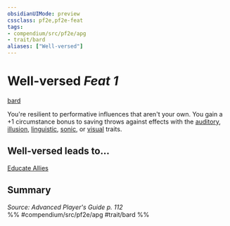 ```yaml
---
obsidianUIMode: preview
cssclass: pf2e,pf2e-feat
tags:
- compendium/src/pf2e/apg
- trait/bard
aliases: ["Well-versed"]
---
```

# Well-versed  *Feat 1*  
[bard](/rules/traits/bard.md)  


You're resilient to performative influences that aren't your own. You gain a +1 circumstance bonus to saving throws against effects with the [auditory](/rules/traits/auditory.md), [illusion](/rules/traits/illusion.md), [linguistic](/rules/traits/linguistic.md), [sonic](/rules/traits/sonic.md), or [visual](/rules/traits/visual.md) traits.

## Well-versed leads to...

[Educate Allies](/compendium/feats/educate-allies-apg.md)

## Summary

*Source: Advanced Player's Guide p. 112*  
%% #compendium/src/pf2e/apg #trait/bard %%